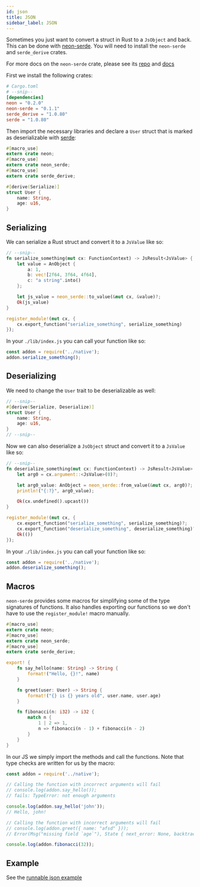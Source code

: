 ```yaml
---
id: json
title: JSON
sidebar_label: JSON
---
```


Sometimes you just want to convert a struct in Rust to a `JsObject` and back. This can be done with [neon-serde](https://github.com/GabrielCastro/neon-serde). You will need to install the `neon-serde` and `serde_derive` crates.

For more docs on the `neon-serde` crate, please see its [repo](https://github.com/GabrielCastro/neon-serde) and [docs](https://docs.rs/crate/neon-serde/0.0.3)

First we install the following crates:

```toml
# Cargo.toml
# --snip--
[dependencies]
neon = "0.2.0"
neon-serde = "0.1.1"
serde_derive = "1.0.80"
serde = "1.0.80"
```

Then import the necessary libraries and declare a `User` struct that is marked as deserializable with [serde](https://github.com/serde-rs/serde):

```rust
#[macro_use]
extern crate neon;
#[macro_use]
extern crate neon_serde;
#[macro_use]
extern crate serde_derive;

#[derive(Serialize)]
struct User {
    name: String,
    age: u16,
}
```

## Serializing

We can serialize a Rust struct and convert it to a `JsValue` like so:

```rust
// --snip--
fn serialize_something(mut cx: FunctionContext) -> JsResult<JsValue> {
    let value = AnObject {
        a: 1,
        b: vec![2f64, 3f64, 4f64],
        c: "a string".into()
    };

    let js_value = neon_serde::to_value(&mut cx, &value)?;
    Ok(js_value)
}

register_module!(mut cx, {
    cx.export_function("serialize_something", serialize_something)
});
```

In your `./lib/index.js` you can call your function like so:

```js
const addon = require('../native');
addon.serialize_something();
```

## Deserializing

We need to change the `User` trait to be deserializable as well:

```rust
// --snip--
#[derive(Serialize, Deserialize)]
struct User {
    name: String,
    age: u16,
}
// --snip--
```

Now we can also deserialize a `JsObject` struct and convert it to a `JsValue` like so:

```rust
// --snip--
fn deserialize_something(mut cx: FunctionContext) -> JsResult<JsValue> {
    let arg0 = cx.argument::<JsValue>(0)?;

    let arg0_value: AnObject = neon_serde::from_value(&mut cx, arg0)?;
    println!("{:?}", arg0_value);

    Ok(cx.undefined().upcast())
}

register_module!(mut cx, {
    cx.export_function("serialize_something", serialize_something)?;
    cx.export_function("deserialize_something", deserialize_something)?;
    Ok(())
});
```

In your `./lib/index.js` you can call your function like so:

```js
const addon = require('../native');
addon.deserialize_something();
```

## Macros

`neon-serde` provides some macros for simplifying some of the type signatures of functions. It also handles exporting our functions so we don't have to use the `register_module!` macro manually.

```rs
#[macro_use]
extern crate neon;
#[macro_use]
extern crate neon_serde;
#[macro_use]
extern crate serde_derive;

export! {
    fn say_hello(name: String) -> String {
        format!("Hello, {}!", name)
    }

    fn greet(user: User) -> String {
        format!("{} is {} years old", user.name, user.age)
    }

    fn fibonacci(n: i32) -> i32 {
        match n {
            1 | 2 => 1,
            n => fibonacci(n - 1) + fibonacci(n - 2)
        }
    }
}
```

In our JS we simply import the methods and call the functions. Note that type checks are written for us by the macro:

```js
const addon = require('../native');

// Calling the function with incorrect arguments will fail
// console.log(addon.say_hello());
// fails: TypeError: not enough arguments

console.log(addon.say_hello('john'));
// Hello, john!

// Calling the function with incorrect arguments will fail
// console.log(addon.greet({ name: "afsd" }));
// Error(Msg("missing field `age`"), State { next_error: None, backtrace: None })

console.log(addon.fibonacci(32));
```

## Example

See the [runnable json example](https://github.com/amilajack/neon-examples/tree/master/json)
